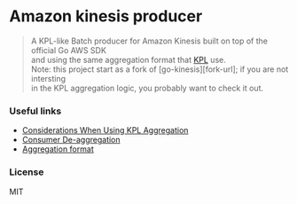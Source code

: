 # Amazon kinesis producer 
> A KPL-like Batch producer for Amazon Kinesis built on top of the official Go AWS SDK  
and using the same aggregation format that [KPL][kpl-url] use.  
Note: this project start as a fork of [go-kinesis][fork-url]; if you are not intersting  
in the KPL aggregation logic, you probably want to check it out.

### Useful links
- [Considerations When Using KPL Aggregation][kpl-aggregation]
- [Consumer De-aggregation][de-aggregation]
- [Aggregation format](/aggregation-format.md])


### License
MIT


[kpl-url]: https://github.com/awslabs/amazon-kinesis-producer
[go-kinesis]: https://github.com/tj/go-kinesis
[de-aggregation]: http://docs.aws.amazon.com/kinesis/latest/dev/kinesis-kpl-consumer-deaggregation.html
[kpl-aggregation]: http://docs.aws.amazon.com/kinesis/latest/dev/kinesis-producer-adv-aggregation.html

